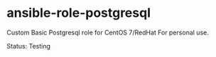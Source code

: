 # ansible-role-postgresql
Custom Basic Postgresql role for CentOS 7/RedHat
For personal use.

Status: Testing



#
